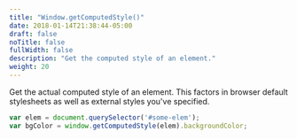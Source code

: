 ```yaml
---
title: "Window.getComputedStyle()"
date: 2018-01-14T21:38:44-05:00
draft: false
noTitle: false
fullWidth: false
description: "Get the computed style of an element."
weight: 20
---
```


Get the actual computed style of an element. This factors in browser default stylesheets as well as external styles you've specified.

```javascript
var elem = document.querySelector('#some-elem');
var bgColor = window.getComputedStyle(elem).backgroundColor;
```